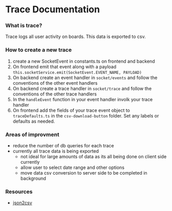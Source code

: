 # Trace Documentation

### What is trace?

Trace logs all user activity on boards. This data is exported to csv.

### How to create a new trace

1. create a new SocketEvent in constants.ts on frontend and backend
2. On frontend emit that event along with a payload
   `this.socketService.emit(SocketEvent.EVENT_NAME, PAYLOAD)`
3. On backend create an event handler in `socket/events` and follow the conventions of the other event handlers
4. On backend create a trace handler in `socket/trace` and follow the conventions of the other trace handlers
5. In the `handleEvent` function in your event handler involk your trace handler
6. On frontend add the fields of your trace event object to `traceDefaults.ts` in the `csv-download-button` folder. Set any labels or defaults as needed.

### Areas of improvment

- reduce the number of db queries for each trace
- currently all trace data is being exported
  - not ideal for large amounts of data as its all being done on client side currently
  - allow user to select date range and other options
  - move data csv conversion to server side to be completed in background

### Resources

- [json2csv](https://www.npmjs.com/package/json2csv)
